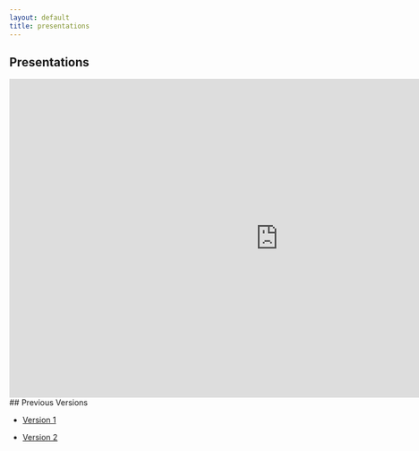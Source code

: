```yaml
---
layout: default
title: presentations
---
```


## Presentations

<iframe src="https://docs.google.com/presentation/d/e/2PACX-1vTi1ugzcRH8d4tYtpLDqi_7_dxYcLEU2lwwHknzGPioG-HtTgEMagZluw5pwbYFIUVfIoqJ-Wnhd4qw/embed?start=false&loop=false&delayms=3000" frameborder="0" width="960" height="569" allowfullscreen="true" mozallowfullscreen="true" webkitallowfullscreen="true"></iframe>
## Previous Versions

- [Version 1](https://docs.google.com/presentation/d/14DiEnctn8eeF_G-exOe2c5IXUcMQeiLakGgBZWYGLHM/edit?usp=sharing)

- [Version 2](https://docs.google.com/presentation/d/1eLGtSBIHqylGJMMvSQo5P6IQo9Y-0F4KjRWiN_xPnuQ/edit?usp=sharing)
